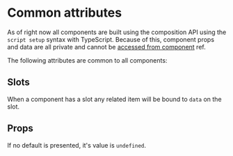 # Common attributes

As of right now all components are built using the composition API using the `script setup` syntax with TypeScript.
Because of this, component props and data are all private and cannot
be [accessed from component](https://vuejs.org/api/sfc-script-setup.html#defineexpose) ref.

The following attributes are common to all components:

## Slots

When a component has a slot any related item will be bound to `data` on the slot.

## Props

[//]: # (All required props are marked with `*`.)

[//]: # (todo: mark all required props)

If no default is presented, it's value is `undefined`.